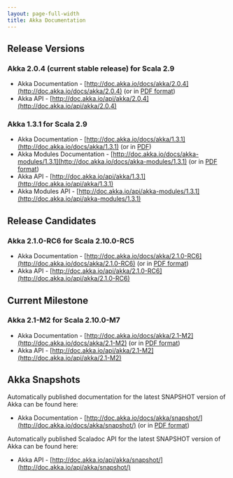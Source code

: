 ```yaml
---
layout: page-full-width
title: Akka Documentation
---
```


## Release Versions

### Akka 2.0.4 (current stable release) for Scala 2.9

* Akka Documentation - [http://doc.akka.io/docs/akka/2.0.4](http://doc.akka.io/docs/akka/2.0.4) (or in [PDF format](http://doc.akka.io/docs/akka/2.0.4/Akka.pdf))
* Akka API - [http://doc.akka.io/api/akka/2.0.4](http://doc.akka.io/api/akka/2.0.4)


### Akka 1.3.1 for Scala 2.9

* Akka Documentation - [http://doc.akka.io/docs/akka/1.3.1](http://doc.akka.io/docs/akka/1.3.1) (or in [PDF](http://doc.akka.io/docs/akka/1.3.1/Akka.pdf))
* Akka Modules Documentation - [http://doc.akka.io/docs/akka-modules/1.3.1](http://doc.akka.io/docs/akka-modules/1.3.1) (or in [PDF format](http://doc.akka.io/docs/akka-modules/1.3.1/AkkaModules.pdf))
* Akka API - [http://doc.akka.io/api/akka/1.3.1](http://doc.akka.io/api/akka/1.3.1)
* Akka Modules API - [http://doc.akka.io/api/akka-modules/1.3.1](http://doc.akka.io/api/akka-modules/1.3.1)


## Release Candidates

### Akka 2.1.0-RC6 for Scala 2.10.0-RC5

* Akka Documentation - [http://doc.akka.io/docs/akka/2.1.0-RC6](http://doc.akka.io/docs/akka/2.1.0-RC6) (or in [PDF format](http://doc.akka.io/docs/akka/2.1.0-RC6/Akka.pdf))
* Akka API - [http://doc.akka.io/api/akka/2.1.0-RC6](http://doc.akka.io/api/akka/2.1.0-RC6)


## Current Milestone

### Akka 2.1-M2 for Scala 2.10.0-M7

* Akka Documentation - [http://doc.akka.io/docs/akka/2.1-M2](http://doc.akka.io/docs/akka/2.1-M2) (or in [PDF format](http://doc.akka.io/docs/akka/2.1-M2/Akka.pdf))
* Akka API - [http://doc.akka.io/api/akka/2.1-M2](http://doc.akka.io/api/akka/2.1-M2)


## Akka Snapshots

Automatically published documentation for the latest SNAPSHOT version of Akka can be found here:

* Akka Documentation - [http://doc.akka.io/docs/akka/snapshot/](http://doc.akka.io/docs/akka/snapshot/) (or in [PDF format](http://doc.akka.io/docs/akka/snapshot/Akka.pdf))

Automatically published Scaladoc API for the latest SNAPSHOT version of Akka can be found here:

* Akka API - [http://doc.akka.io/api/akka/snapshot/](http://doc.akka.io/api/akka/snapshot/)

